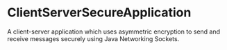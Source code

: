 # ClientServerSecureApplication
A client-server application which uses asymmetric encryption to send and receive messages securely using Java Networking Sockets.
